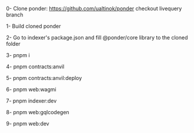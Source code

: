 
0- Clone ponder: https://github.com/ualtinok/ponder
checkout livequery branch

1- Build cloned ponder

2- Go to indexer's package.json and fill @ponder/core library to the cloned folder

3- pnpm i

4- pnpm contracts:anvil

5- pnpm contracts:anvil:deploy

6- pnpm web:wagmi

7- pnpm indexer:dev

8- pnpm web:gqlcodegen

9- pnpm web:dev
